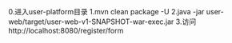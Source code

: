 0.进入user-platform目录
1.mvn clean package -U
2.java -jar user-web/target/user-web-v1-SNAPSHOT-war-exec.jar
3.访问http://localhost:8080/register/form